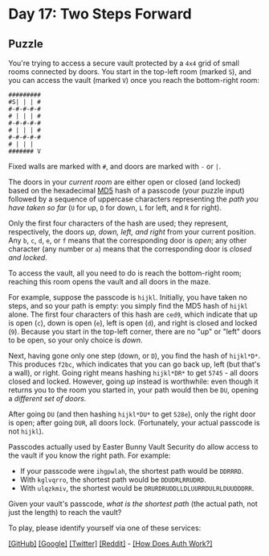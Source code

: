 # Day 17: Two Steps Forward

## Puzzle

You're trying to access a secure vault protected by a `4x4` grid of small rooms connected by doors. You start in the top-left room (marked `S`), and you can access the vault (marked `V`) once you reach the bottom-right room:



```
#########
#S| | | #
#-#-#-#-#
# | | | #
#-#-#-#-#
# | | | #
#-#-#-#-#
# | | |
####### V

```

Fixed walls are marked with `#`, and doors are marked with `-` or `|`.


The doors in your *current room* are either open or closed (and locked) based on the hexadecimal [MD5](https://en.wikipedia.org/wiki/MD5) hash of a passcode (your puzzle input) followed by a sequence of uppercase characters representing the *path you have taken so far* (`U` for up, `D` for down, `L` for left, and `R` for right).


Only the first four characters of the hash are used; they represent, respectively, the doors *up, down, left, and right* from your current position. Any `b`, `c`, `d`, `e`, or `f` means that the corresponding door is *open*; any other character (any number or `a`) means that the corresponding door is *closed and locked*.


To access the vault, all you need to do is reach the bottom-right room; reaching this room opens the vault and all doors in the maze.


For example, suppose the passcode is `hijkl`. Initially, you have taken no steps, and so your path is empty: you simply find the MD5 hash of `hijkl` alone. The first four characters of this hash are `ced9`, which indicate that up is open (`c`), down is open (`e`), left is open (`d`), and right is closed and locked (`9`). Because you start in the top-left corner, there are no "up" or "left" doors to be open, so your only choice is *down*.


Next, having gone only one step (down, or `D`), you find the hash of `hijkl*D*`. This produces `f2bc`, which indicates that you can go back up, left (but that's a wall), or right. Going right means hashing `hijkl*DR*` to get `5745` - all doors closed and locked. However, going *up* instead is worthwhile: even though it returns you to the room you started in, your path would then be `DU`, opening a *different set of doors*.


After going `DU` (and then hashing `hijkl*DU*` to get `528e`), only the right door is open; after going `DUR`, all doors lock. (Fortunately, your actual passcode is not `hijkl`).


Passcodes actually used by Easter Bunny Vault Security do allow access to the vault if you know the right path. For example:


* If your passcode were `ihgpwlah`, the shortest path would be `DDRRRD`.
* With `kglvqrro`, the shortest path would be `DDUDRLRRUDRD`.
* With `ulqzkmiv`, the shortest would be `DRURDRUDDLLDLUURRDULRLDUUDDDRR`.


Given your vault's passcode, *what is the shortest path* (the actual path, not just the length) to reach the vault?



To play, please identify yourself via one of these services:


[[GitHub]](/auth/github) [[Google]](/auth/google) [[Twitter]](/auth/twitter) [[Reddit]](/auth/reddit) - [[How Does Auth Work?]](/about#faq_auth)
